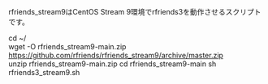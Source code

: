 rfriends_stream9はCentOS Stream 9環境でrfriends3を動作させるスクリプトです。  
  
cd ~/  
wget -O rfriends_stream9-main.zip https://github.com/rfriends/rfriends_stream9/archive/master.zip  
unzip rfriends_stream9-main.zip
cd rfriends_stream9-main
sh rfriends3_stream9.sh  
